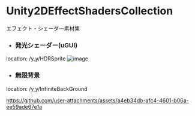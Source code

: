 # Unity2DEffectShadersCollection
エフェクト・シェーダ―素材集

- ### 発光シェーダー(uGUI)
location: /y_y/HDRSprite
![image](https://github.com/user-attachments/assets/94f4ab4e-1c1d-4e3e-9387-42f6eaf13534)


- ### 無限背景
location: /y_y/InfiniteBackGround


https://github.com/user-attachments/assets/a4eb34db-afc4-4601-b06a-ee59ade67e1a

